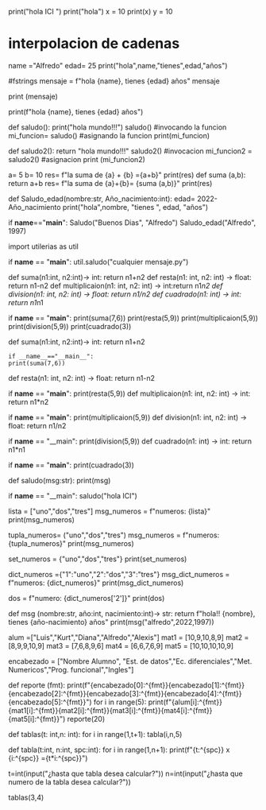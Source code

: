 print("hola ICI ")
print("hola")
x = 10
print(x)
y = 10

# interpolacion de cadenas
name ="Alfredo"
edad= 25
print("hola",name,"tienes",edad,"años")

#fstrings
mensaje = f"hola {name}, tienes {edad} años"
mensaje

print (mensaje)

print(f"hola {name}, tienes {edad} años")

def saludo():
    print("hola mundo!!!")
saludo() #invocando la funcion
mi_funcion= saludo() #asignando la funcion
print(mi_funcion)

def saludo2():
    return "hola mundo!!!"
saludo2() #invocacion
mi_funcion2 = saludo2() #asignacion
print (mi_funcion2)

a= 5
b= 10
res= f"la suma de {a} + {b} ={a+b}"
print(res)
def suma (a,b):
    return a+b
res= f"la suma de {a}+{b}= {suma (a,b)}"
print(res)

 def Saludo_edad(nombre:str, Año_nacimiento:int):
     edad= 2022-Año_nacimiento
     print("hola",nombre, "tienes ", edad, "años")

if __name__=="__main__":
     Saludo("Buenos Dias", "Alfredo")
     Saludo_edad("Alfredo", 1997)

import utilerias as util

if  __name__ == "__main__":
    util.saludo("cualquier mensaje.py")
    
def suma(n1:int, n2:int)-> int: return n1+n2
def resta(n1: int, n2: int) -> float: return n1-n2
def multiplicaion(n1: int, n2: int) -> int:return n1*n2
def division(n1: int, n2: int) -> float: return n1/n2
def cuadrado(n1: int) -> int: return n1*n1

if __name__ == "__main__":
    print(suma(7,6))
    print(resta(5,9))
    print(multiplicaion(5,9))
    print(division(5,9))
    print(cuadrado(3))
    
def suma(n1:int, n2:int)-> int:
    return n1+n2 
    
    if __name__=="__main__":
    print(suma(7,6))
 def resta(n1: int, n2: int) -> float:
    return n1-n2

if __name__ == "__main__":
    print(resta(5,9))
def multiplicaion(n1: int, n2: int) -> int:
    return n1*n2

if __name__ == "__main__":
    print(multiplicaion(5,9))
def division(n1: int, n2: int) -> float:
    return n1/n2

if __name__ == "__main":
    print(division(5,9))
def cuadrado(n1: int) -> int:
    return n1*n1

if __name__ == "__main__":
    print(cuadrado(3))
    
def saludo(msg:str):
    print(msg)

if __name__ == "__main":
    saludo("hola ICI")



lista = ["uno","dos","tres"]
msg_numeros = f"numeros: {lista}"
print(msg_numeros)

tupla_numeros= ("uno","dos","tres")
msg_numeros = f"numeros: {tupla_numeros}"
print(msg_numeros)

set_numeros = {"uno","dos","tres"}
print(set_numeros)

dict_numeros ={"1":"uno","2":"dos","3":"tres"}
msg_dict_numeros = f"numeros: {dict_numeros}"
print(msg_dict_numeros)

dos = f"numero: {dict_numeros['2']}"
print(dos)

def msg (nombre:str, año:int, nacimiento:int)-> str:
    return f"hola!! {nombre}, tienes {año-nacimiento} años"
print(msg("alfredo",2022,1997))

alum =["Luis","Kurt","Diana","Alfredo","Alexis"]
mat1 = [10,9,10,8,9]
mat2 = [8,9,9,10,9]
mat3 = [7,6,8,9,6]
mat4 = [6,6,7,6,9]
mat5 = [10,10,10,10,9]

encabezado = ["Nombre Alumno", "Est. de datos","Ec. diferenciales","Met. Numericos","Prog. funcional","Ingles"]

def reporte (fmt):
    print(f"{encabezado[0]:^{fmt}}{encabezado[1]:^{fmt}}{encabezado[2]:^{fmt}}{encabezado[3]:^{fmt}}{encabezado[4]:^{fmt}}{encabezado[5]:^{fmt}}")
    for i in range(5):
        print(f"{alum[i]:^{fmt}}{mat1[i]:^{fmt}}{mat2[i]:^{fmt}}{mat3[i]:^{fmt}}{mat4[i]:^{fmt}}{mat5[i]:^{fmt}}")
reporte(20)



def tablas(t: int,n: int):
    for i in range(1,t+1):
        tabla(i,n,5)

def tabla(t:int, n:int, spc:int):
    for i in range(1,n+1):
        print(f"{t:^{spc}} x {i:^{spc}} ={t*i:^{spc}}")

t=int(input("¿hasta que tabla desea calcular?"))
n=int(input("¿hasta que numero de la tabla desea calcular?"))

tablas(3,4)
